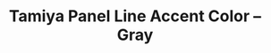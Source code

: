 ---
layout: product
title: "Tamiya Panel Line Accent Color – Gray"
price: "800" 
desc: "Panelni Voš"
img_path: "/assets/img/PLACGray.jpg"
brand: "N/A"
available: true
special_offer: false
new: false
soon: false
cat: "0N/A"
subcat: "0N/A"
subsubcat: "0N/A"
sifra: "PLACGray"
popular: true
---